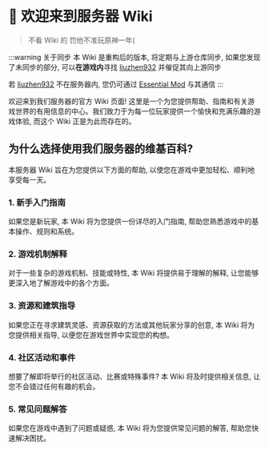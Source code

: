 # 👋 欢迎来到服务器 Wiki
> 不看 Wiki 的 罚他不准玩原神一年(

:::warning 关于同步
本 Wiki 是重构后的版本, 将定期与上游仓库同步, 如果您发现了未同步的部分, 可以**在游戏内**寻找 [liuzhen932](https://zh-cn.namemc.com/profile/liuzhen932.1) 并催促其向上游同步

若 [liuzhen932](https://zh-cn.namemc.com/profile/liuzhen932.1) 不在服务器内, 您仍可通过 [Essential Mod](https://essential.gg) 与其通信
:::

欢迎来到我们服务器的官方 Wiki 页面! 这里是一个为您提供帮助、指南和有关游戏世界的有用信息的中心。我们致力于为每一位玩家提供一个愉快和充满乐趣的游戏体验, 而这个 Wiki 正是为此而存在的。

## **为什么选择使用我们服务器的维基百科\?**

本服务器 Wiki 旨在为您提供以下方面的帮助, 以使您在游戏中更加轻松、顺利地享受每一天。

### **1. 新手入门指南**

如果您是新玩家, 本 Wiki 将为您提供一份详尽的入门指南, 帮助您熟悉游戏中的基本操作、规则和系统。

### **2. 游戏机制解释**

对于一些复杂的游戏机制、技能或特性, 本 Wiki 将提供易于理解的解释, 让您能够更深入地了解游戏中的各个方面。

### **3. 资源和建筑指导**

如果您正在寻求建筑灵感、资源获取的方法或其他玩家分享的创意, 本 Wiki 将为您提供相关指导, 以便您在游戏世界中实现您的构想。

### **4. 社区活动和事件**

想要了解即将举行的社区活动、比赛或特殊事件? 本 Wiki 将及时提供相关信息, 让您不会错过任何有趣的机会。

### **5. 常见问题解答**

如果您在游戏中遇到了问题或疑惑, 本 Wiki 将为您提供常见问题的解答, 帮助您快速解决困扰。